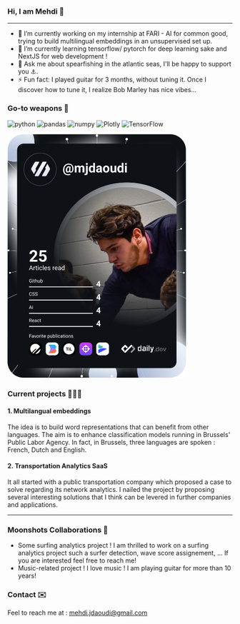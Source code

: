 ### Hi, I am Mehdi 👋

---

- 🔭 I’m currently working on my internship at FARI - AI for common good, trying to build multilingual embeddings in an unsupervised set up.
- 🌱 I’m currently learning tensorflow/ pytorch for deep learning sake and NextJS for web development !
- 💬 Ask me about spearfishing in the atlantic seas, I'll be happy to support you ⚓️.
- ⚡ Fun fact: I played guitar for 3 months, without tuning it. Once I discover how to tune it, I realize Bob Marley has nice vibes...

### Go-to weapons 🏹

![python][python]
![pandas][pandas]
![numpy][numpy]
![Plotly][pl]
![TensorFlow][tensorflow]

<a href=""><img src="https://github.com/mjdaoudi/mjdaoudi/blob/master/devcard.svg" width="400" alt="Mehdi's Dev Card"/></a>

### Current projects 👨🏽‍💻

#### 1. Multilangual embeddings

The idea is to build word representations that can benefit from other languages. The aim is to enhance classification models running in Brussels' Public Labor Agency. In fact, in Brussels, three languages are spoken : French, Dutch and English.

#### 2. Transportation Analytics SaaS

It all started with a public transportation company which proposed a case to solve regarding its network analytics. I nailed the project by proposing several interesting solutions that I think can be levered in further companies and applications.

---

### Moonshots Collaborations 🚀

- Some surfing analytics project ! I am thrilled to work on a surfing analytics project such a surfer detection, wave score assignement, ... If you are interested feel free to reach me!
- Music-related project ! I love music ! I am playing guitar for more than 10 years!

### Contact ✉️

Feel to reach me at : mehdi.jdaoudi@gmail.com

<!-- MARKDOWN LINKS & IMAGES -->
<!-- https://www.markdownguide.org/basic-syntax/#reference-style-links -->

[python]: https://img.shields.io/badge/python-000000?style=for-the-badge&logo=python&logoColor=white
[python-url]: https://www.python.org
[pandas]: https://img.shields.io/badge/pandas-000000?style=for-the-badge&logo=pandas&logoColor=white
[pandas-url]: https://pandas.pydata.org
[numpy]: https://img.shields.io/badge/numpy-000000?style=for-the-badge&logo=numpy&logoColor=white
[numpy-url]: https://numpy.org
[pl]: https://img.shields.io/badge/plotly-dash-20232A?style=for-the-badge&logo=plotly&logoColor=61DAFB
[plotly-url]: https://plotly.com
[pl]: https://img.shields.io/badge/plotly-dash-20232A?style=for-the-badge&logo=plotly&logoColor=61DAFB
[tensorflow]: https://img.shields.io/badge/tensorflow-000000?style=for-the-badge&logo=tensorflow&logoColor=white
